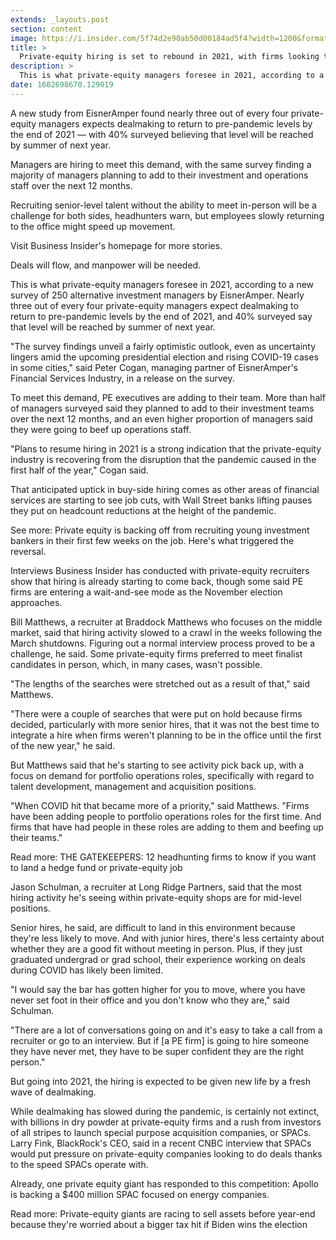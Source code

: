 ```yaml
--- 
extends: _layouts.post 
section: content 
image: https://i.insider.com/5f74d2e90ab50d00184ad5f4?width=1200&format=jpeg 
title: > 
  Private-equity hiring is set to rebound in 2021, with firms looking to add investment pros to handle a jump in dealmaking 
description: > 
  This is what private-equity managers foresee in 2021, according to a new survey of 250 alternative investment managers by EisnerAmper.Nearly three out of every four private-equity managers expect dealmaking to return to pre-pandemic levels by the end of 2021, and 40% surveyed say that level will be reached by summer of next year.Some private-equity firms preferred to meet finalist candidates in person, which, in many cases, wasn't possible.But going into 2021, the hiring is expected to be given new life by a fresh wave of dealmaking.While dealmaking has slowed during the pandemic, is certainly not extinct, with billions in dry powder at private-equity firms and a rush from investors of all stripes to launch special purpose acquisition companies, or SPACs. 
date: 1602698670.129019 
--- 
```

A new study from EisnerAmper found nearly three out of every four private-equity managers expects dealmaking to return to pre-pandemic levels by the end of 2021 — with 40% surveyed believing that level will be reached by summer of next year.

Managers are hiring to meet this demand, with the same survey finding a majority of managers planning to add to their investment and operations staff over the next 12 months.

Recruiting senior-level talent without the ability to meet in-person will be a challenge for both sides, headhunters warn, but employees slowly returning to the office might speed up movement.

Visit Business Insider's homepage for more stories.

Deals will flow, and manpower will be needed.

This is what private-equity managers foresee in 2021, according to a new survey of 250 alternative investment managers by EisnerAmper. Nearly three out of every four private-equity managers expect dealmaking to return to pre-pandemic levels by the end of 2021, and 40% surveyed say that level will be reached by summer of next year.

"The survey findings unveil a fairly optimistic outlook, even as uncertainty lingers amid the upcoming presidential election and rising COVID-19 cases in some cities," said Peter Cogan, managing partner of EisnerAmper's Financial Services Industry, in a release on the survey.

To meet this demand, PE executives are adding to their team. More than half of managers surveyed said they planned to add to their investment teams over the next 12 months, and an even higher proportion of managers said they were going to beef up operations staff.

"Plans to resume hiring in 2021 is a strong indication that the private-equity industry is recovering from the disruption that the pandemic caused in the first half of the year," Cogan said.

That anticipated uptick in buy-side hiring comes as other areas of financial services are starting to see job cuts, with Wall Street banks lifting pauses they put on headcount reductions at the height of the pandemic.

See more: Private equity is backing off from recruiting young investment bankers in their first few weeks on the job. Here's what triggered the reversal.



Interviews Business Insider has conducted with private-equity recruiters show that hiring is already starting to come back, though some said PE firms are entering a wait-and-see mode as the November election approaches.

Bill Matthews, a recruiter at Braddock Matthews who focuses on the middle market, said that hiring activity slowed to a crawl in the weeks following the March shutdowns. Figuring out a normal interview process proved to be a challenge, he said. Some private-equity firms preferred to meet finalist candidates in person, which, in many cases, wasn't possible.

"The lengths of the searches were stretched out as a result of that," said Matthews.

"There were a couple of searches that were put on hold because firms decided, particularly with more senior hires, that it was not the best time to integrate a hire when firms weren't planning to be in the office until the first of the new year," he said.

But Matthews said that he's starting to see activity pick back up, with a focus on demand for portfolio operations roles, specifically with regard to talent development, management and acquisition positions.

"When COVID hit that became more of a priority," said Matthews. "Firms have been adding people to portfolio operations roles for the first time. And firms that have had people in these roles are adding to them and beefing up their teams."

Read more: THE GATEKEEPERS: 12 headhunting firms to know if you want to land a hedge fund or private-equity job

Jason Schulman, a recruiter at Long Ridge Partners, said that the most hiring activity he's seeing within private-equity shops are for mid-level positions.

Senior hires, he said, are difficult to land in this environment because they're less likely to move. And with junior hires, there's less certainty about whether they are a good fit without meeting in person. Plus, if they just graduated undergrad or grad school, their experience working on deals during COVID has likely been limited.

"I would say the bar has gotten higher for you to move, where you have never set foot in their office and you don't know who they are," said Schulman.

"There are a lot of conversations going on and it's easy to take a call from a recruiter or go to an interview. But if [a PE firm] is going to hire someone they have never met, they have to be super confident they are the right person."

But going into 2021, the hiring is expected to be given new life by a fresh wave of dealmaking.

While dealmaking has slowed during the pandemic, is certainly not extinct, with billions in dry powder at private-equity firms and a rush from investors of all stripes to launch special purpose acquisition companies, or SPACs. Larry Fink, BlackRock's CEO, said in a recent CNBC interview that SPACs would put pressure on private-equity companies looking to do deals thanks to the speed SPACs operate with.

Already, one private equity giant has responded to this competition: Apollo is backing a $400 million SPAC focused on energy companies.

Read more: Private-equity giants are racing to sell assets before year-end because they're worried about a bigger tax hit if Biden wins the election